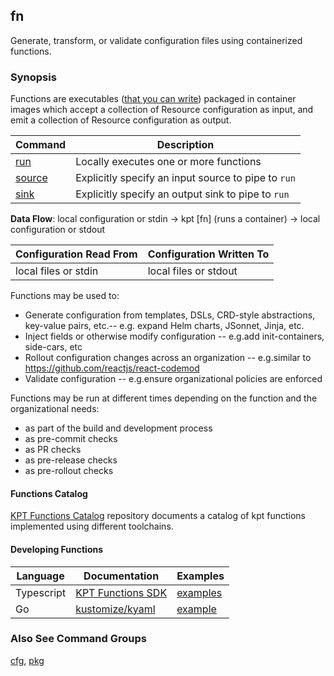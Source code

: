 ## fn

Generate, transform, or validate configuration files using containerized functions.

### Synopsis

Functions are executables ([that you can write](#developing-functions)) packaged in container images which accept a collection of
Resource configuration as input, and emit a collection of Resource configuration as output.

| Command  | Description                                         |
|----------|-----------------------------------------------------|
| [run]    | Locally executes one or more functions              |
| [source] | Explicitly specify an input source to pipe to `run` |
| [sink]   | Explicitly specify an output sink to pipe to `run`  |

**Data Flow**:  local configuration or stdin -> kpt [fn] (runs a container) -> local configuration or stdout

| Configuration Read From | Configuration Written To |
|-------------------------|--------------------------|
| local files or stdin    | local files or stdout    |

Functions may be used to:

* Generate configuration from templates, DSLs, CRD-style abstractions, key-value pairs, etc.-- e.g. expand Helm charts, JSonnet, Jinja, etc.
* Inject fields or otherwise modify configuration -- e.g.add init-containers, side-cars, etc
* Rollout configuration changes across an organization -- e.g.similar to
  https://github.com/reactjs/react-codemod
* Validate configuration -- e.g.ensure organizational policies are enforced

Functions may be run at different times depending on the function and the organizational needs:

* as part of the build and development process
* as pre-commit checks
* as PR checks
* as pre-release checks
* as pre-rollout checks

#### Functions Catalog

[KPT Functions Catalog][catalog] repository documents a catalog of kpt functions implemented using different toolchains.

#### Developing Functions


| Language   | Documentation               | Examples                    |
|------------|-----------------------------|-----------------------------|
| Typescript | [KPT Functions SDK][sdk-ts] | [examples][sdk-ts-examples] |
| Go         | [kustomize/kyaml][kyaml]    | [example][kyaml-example]    |

### Also See Command Groups

[cfg], [pkg]

###

[run]: run.md
[source]: source.md
[sink]: sink.md
[cfg]: ../cfg/README.md
[pkg]: ../pkg/README.md
[sdk-ts]: https://googlecontainertools.github.io/kpt-functions-sdk/
[sdk-ts-quickstart]: https://googlecontainertools.github.io/kpt-functions-sdk/docs/develop-quickstart.html
[sdk-ts-examples]: https://github.com/GoogleContainerTools/kpt-functions-sdk/tree/master/ts/demo-functions/src
[catalog]: https://googlecontainertools.github.io/kpt-functions-catalog/
[kyaml]: https://github.com/kubernetes-sigs/kustomize/tree/master/kyaml
[kyaml-example]: https://github.com/kubernetes-sigs/kustomize/blob/master/functions/examples/injection-tshirt-sizes/image/main.go

